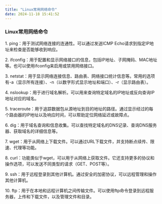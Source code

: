 ```yaml
---
title: "Linux常用网络命令"
date: 2024-11-18 15:41:52
---
```


### Linux常用网络命令

1\. ping：用于测试网络连接的连通性。可以通过发送ICMP Echo请求到指定IP地址来检查是否能够收到响应。

2\. ifconfig：用于配置和显示网络接口的信息，包括IP地址、子网掩码、MAC地址等。也可以使用ifconfig来启用或禁用网络接口。

3\. netstat：用于显示网络连接信息、路由表、网络接口统计信息等。常用的选项有-a（显示所有连接）、-n（以数字形式显示地址和端口）、-r（显示路由表）。

4\. nslookup：用于进行域名解析。可以用来查询特定域名的IP地址或反向查询IP地址对应的域名。

5\. traceroute：用于追踪数据包从源地址到目的地址的路径。通过显示经过的每个路由器的IP地址以及响应时间，可以帮助定位网络延迟或故障点。

6\. dig：用于域名查询和信息收集。可以查找特定域名的DNS记录、查询DNS服务器、获取域名的详细信息等。

7\. wget：用于从网络上下载文件。可以通过URL下载文件，并支持断点续传、限速、代理等功能。

8\. curl：功能类似于wget，可以用于从网络上获取文件。它还支持更多的协议和操作选项，可以发送不同类型的请求（GET、POST等）。

9\. ssh：用于远程登录到其他计算机。通过安全的加密协议，可以远程管理和操作其他计算机。

10\. ftp：用于在本地和远程计算机之间传输文件。可以使用ftp命令登录到远程服务器，上传和下载文件，以及管理文件和目录。
